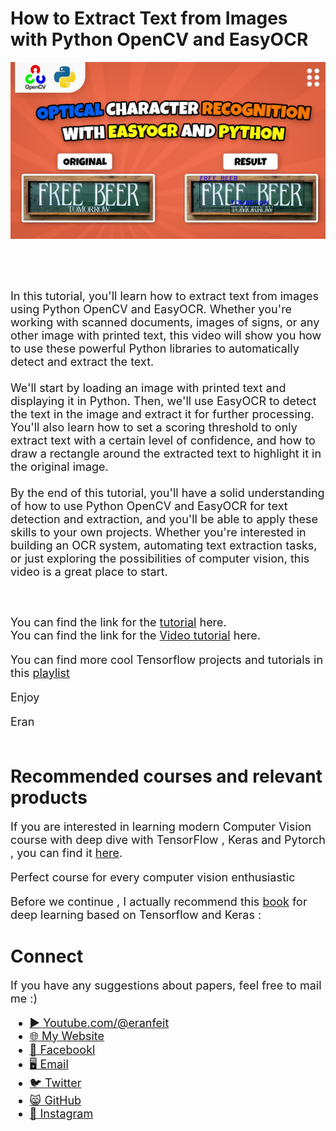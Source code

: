 # How to Extract Text from Images with Python OpenCV and EasyOCR

<p align="center">
  <img width="800" src="Optical Character Recognition with EasyOCR and Python (1).jpg" "image">
</p>

##
<br/><br/> 

<font size= "4" >
In this tutorial, you'll learn how to extract text from images using Python OpenCV and EasyOCR. Whether you're working with scanned documents, images of signs, or any other image with printed text, this video will show you how to use these powerful Python libraries to automatically detect and extract the text.
<br/><br/> 
We'll start by loading an image with printed text and displaying it in Python. Then, we'll use EasyOCR to detect the text in the image and extract it for further processing. You'll also learn how to set a scoring threshold to only extract text with a certain level of confidence, and how to draw a rectangle around the extracted text to highlight it in the original image.
<br/><br/> 
By the end of this tutorial, you'll have a solid understanding of how to use Python OpenCV and EasyOCR for text detection and extraction, and you'll be able to apply these skills to your own projects. Whether you're interested in building an OCR system, automating text extraction tasks, or just exploring the possibilities of computer vision, this video is a great place to start.

<br/><br/> 
You can find the link for the [tutorial](https://eranfeit.net/text-detection-with-python-and-opencv-ocr-using-easyocr-computer-vision-tutorial/) here.  
You can find the link for the [Video tutorial](https://youtu.be/DycbnT_pWKw) here. 

You can find more cool Tensorflow projects and tutorials in this [playlist](https://www.youtube.com/watch?v=fd1msoIpM5Q&list=PLdkryDe59y4bxVvpexwR6PMTHH6_vFXjA)

Enjoy

Eran
<br/><br/> 

</font>

# Recommended courses and relevant products 
<font size= "4" >

If you are interested in learning modern Computer Vision course with deep dive with TensorFlow , Keras and Pytorch , you can find it [here](http://bit.ly/3HeDy1V).

Perfect course for every computer vision enthusiastic

Before we continue , I actually recommend this [book](https://amzn.to/3STWZ2N) for deep learning based on Tensorflow and Keras : 



</font>

# Connect

<font size= "4" >
If you have any suggestions about papers, feel free to mail me :)

- [▶️ Youtube.com/@eranfeit](youtube.com/@eranfeit?sub_confirmation=1)
- [🌐 My Website](https://eranfeit.net)
- [🐙 Facebookl](https://www.facebook.com/groups/3080601358933585)
- [🖥️ Email](mailto:feitgemel@gmail.com)
- [🐦 Twitter](https://twitter.com/eran_feit )
- [😸 GitHub](https://github.com/feitgemel)
- [📸 Instagram](https://www.instagram.com/eran_feit/)
</font>

